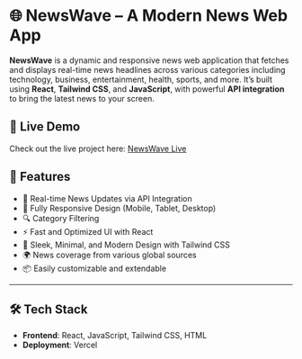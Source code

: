 # 🌐 NewsWave – A Modern News Web App

**NewsWave** is a dynamic and responsive news web application that fetches and displays real-time news headlines across various categories including technology, business, entertainment, health, sports, and more. It’s built using **React**, **Tailwind CSS**, and **JavaScript**, with powerful **API integration** to bring the latest news to your screen.

## 🔗 Live Demo

Check out the live project here: [NewsWave Live]([https://your-deployment-link.com](https://newsapp-by-shahid.vercel.app/))


## 🚀 Features

- 📰 Real-time News Updates via API Integration
- 📱 Fully Responsive Design (Mobile, Tablet, Desktop)
- 🔍 Category Filtering
- ⚡ Fast and Optimized UI with React
- 🎨 Sleek, Minimal, and Modern Design with Tailwind CSS
- 🌍 News coverage from various global sources
- 📦 Easily customizable and extendable

---

## 🛠️ Tech Stack

- **Frontend**: React, JavaScript, Tailwind CSS, HTML
- **Deployment**: Vercel
